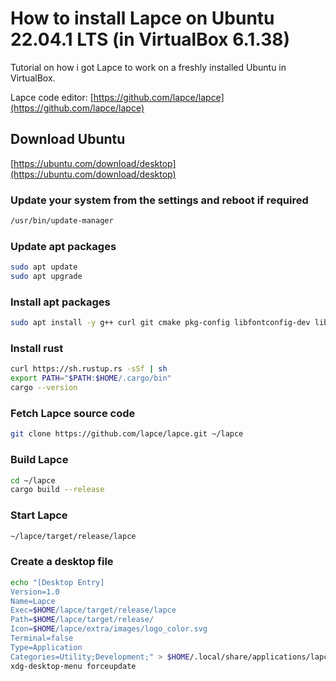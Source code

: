 # How to install Lapce on Ubuntu 22.04.1 LTS (in VirtualBox 6.1.38)

Tutorial on how i got Lapce to work on a freshly installed Ubuntu in VirtualBox.

Lapce code editor: [https://github.com/lapce/lapce](https://github.com/lapce/lapce)

## Download Ubuntu

[https://ubuntu.com/download/desktop](https://ubuntu.com/download/desktop)

### Update your system from the settings and reboot if required

```bash
/usr/bin/update-manager
```

### Update apt packages
```bash
sudo apt update
sudo apt upgrade
```

### Install apt packages
```bash
sudo apt install -y g++ curl git cmake pkg-config libfontconfig-dev libgtk-3-dev
```

### Install rust
```bash
curl https://sh.rustup.rs -sSf | sh
export PATH="$PATH:$HOME/.cargo/bin"
cargo --version
```

### Fetch Lapce source code
```bash
git clone https://github.com/lapce/lapce.git ~/lapce
```

### Build Lapce
```bash
cd ~/lapce
cargo build --release
```

### Start Lapce
```bash
~/lapce/target/release/lapce
```

### Create a desktop file
```bash
echo "[Desktop Entry]
Version=1.0
Name=Lapce
Exec=$HOME/lapce/target/release/lapce
Path=$HOME/lapce/target/release/
Icon=$HOME/lapce/extra/images/logo_color.svg
Terminal=false
Type=Application
Categories=Utility;Development;" > $HOME/.local/share/applications/lapce.desktop
xdg-desktop-menu forceupdate
```
